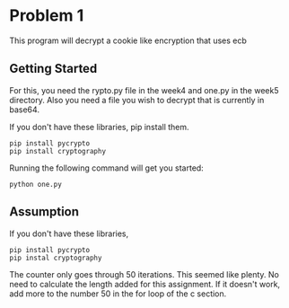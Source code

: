 # Problem 1

This program will decrypt a cookie like encryption that uses ecb

## Getting Started

For this, you need the rypto.py file in the week4 and one.py in the week5 directory.
Also you need a file you wish to decrypt that is currently in base64.

If you don't have these libraries, pip install them.

    pip install pycrypto
    pip install cryptography

Running the following command will get you started:

    python one.py

## Assumption

If you don't have these libraries,

    pip install pycrypto
    pip instal cryptography

The counter only goes through 50 iterations. This seemed like plenty. No need to calculate the length added for this assignment. If it doesn't work, add more to the number 50 in the for loop of the c section.


